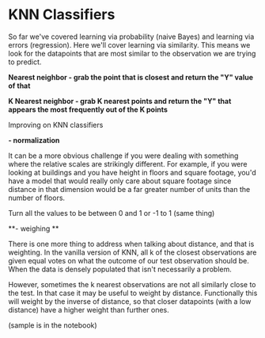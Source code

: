 # KNN Classifiers

So far we've covered learning via probability (naive Bayes) and learning via errors (regression). Here we'll cover learning via similarity. This means we look for the datapoints that are most similar to the observation we are trying to predict.

**Nearest neighbor - grab the point that is closest and return the "Y" value of that**

**K Nearest neighbor - grab K nearest points and return the "Y" that appears the most frequently out of the K points**

Improving on KNN classifiers

**- normalization**

It can be a more obvious challenge if you were dealing with something where the relative scales are strikingly different. For example, if you were looking at buildings and you have height in floors and square footage, you'd have a model that would really only care about square footage since distance in that dimension would be a far greater number of units than the number of floors.

Turn all the values to be between 0 and 1 or -1 to 1 (same thing)

**- weighing **

There is one more thing to address when talking about distance, and that is weighting. In the vanilla version of KNN, all k of the closest observations are given equal votes on what the outcome of our test observation should be. When the data is densely populated that isn't necessarily a problem.

However, sometimes the k nearest observations are not all similarly close to the test. In that case it may be useful to weight by distance. Functionally this will weight by the inverse of distance, so that closer datapoints (with a low distance) have a higher weight than further ones.

(sample is in the notebook)
